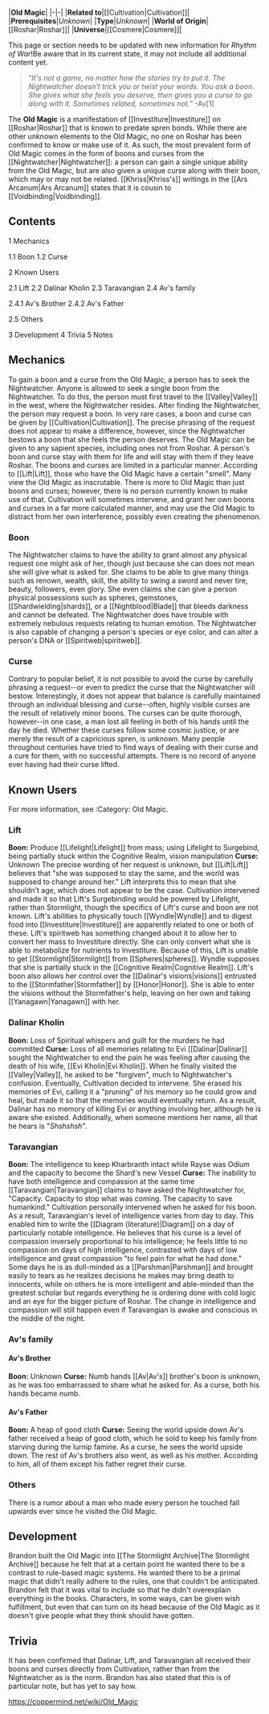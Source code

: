 |**Old Magic**|
|-|-|
|**Related to**|[[Cultivation\|Cultivation]]|
|**Prerequisites**|*Unknown*|
|**Type**|*Unknown*|
|**World of Origin**|[[Roshar\|Roshar]]|
|**Universe**|[[Cosmere\|Cosmere]]|

This page or section needs to be updated with new information for *Rhythm of War*!Be aware that in its current state, it may not include all additional content yet.

>“*It's not a game, no matter how the stories try to put it. The Nightwatcher doesn't trick you or twist your words. You ask a boon. She gives what she feels you deserve, then gives you a curse to go along with it. Sometimes related, sometimes not.*”
\-Av[1]


The **Old Magic** is a manifestation of [[Investiture\|Investiture]] on [[Roshar\|Roshar]] that is known to predate spren bonds. While there are other unknown elements to the Old Magic, no one on Roshar has been confirmed to know or make use of it. As such, the most prevalent form of Old Magic comes in the form of boons and curses from the [[Nightwatcher\|Nightwatcher]]: a person can gain a single unique ability from the Old Magic, but are also given a unique curse along with their boon, which may or may not be related. [[Khriss\|Khriss's]] writings in the [[Ars Arcanum\|Ars Arcanum]] states that it is cousin to [[Voidbinding\|Voidbinding]].

## Contents

1 Mechanics

1.1 Boon
1.2 Curse


2 Known Users

2.1 Lift
2.2 Dalinar Kholin
2.3 Taravangian
2.4 Av's family

2.4.1 Av's Brother
2.4.2 Av's Father


2.5 Others


3 Development
4 Trivia
5 Notes


## Mechanics
To gain a boon and a curse from the Old Magic, a person has to seek the Nightwatcher. Anyone is allowed to seek a single boon from the Nightwatcher. To do this, the person must first travel to the [[Valley\|Valley]] in the west, where the Nightwatcher resides. After finding the Nightwatcher, the person may request a boon. In very rare cases, a boon and curse can be given by [[Cultivation\|Cultivation]]. The precise phrasing of the request does not appear to make a difference, however, since the Nightwatcher bestows a boon that she feels the person deserves. The Old Magic can be given to any sapient species, including ones not from Roshar. A person's boon and curse stay with them for life and will stay with them if they leave Roshar. The boons and curses are limited in a particular manner. According to [[Lift\|Lift]], those who have the Old Magic have a certain "smell". Many view the Old Magic as inscrutable.
There is more to Old Magic than just boons and curses; however, there is no person currently known to make use of that.
Cultivation will sometimes intervene, and grant her own boons and curses in a far more calculated manner, and may use the Old Magic to distract from her own interference, possibly even creating the phenomenon.

### Boon
The Nightwatcher claims to have the ability to grant almost any physical request one might ask of her, though just because she can does not mean she will give what is asked for. She claims to be able to give many things such as renown, wealth, skill, the ability to swing a sword and never tire, beauty, followers, even glory. She even claims she can give a person physical possessions such as spheres, gemstones, [[Shardwielding\|shards]], or a [[Nightblood\|Blade]] that bleeds darkness and cannot be defeated. The Nightwatcher does have trouble with extremely nebulous requests relating to human emotion. The Nightwatcher is also capable of changing a person's species or eye color, and can alter a person's DNA or [[Spiritweb\|spiritweb]].

### Curse
Contrary to popular belief, it is not possible to avoid the curse by carefully phrasing a request--or even to predict the curse that the Nightwatcher will bestow. Interestingly, it does not appear that balance is carefully maintained through an individual blessing and curse--often, highly visible curses are the result of relatively minor boons. The curses can be quite thorough, however--in one case, a man lost all feeling in both of his hands until the day he died. Whether these curses follow some cosmic justice, or are merely the result of a capricious spren, is unknown. Many people throughout centuries have tried to find ways of dealing with their curse and a cure for them, with no successful attempts. There is no record of anyone ever having had their curse lifted.

## Known Users
For more information, see :Category: Old Magic.
### Lift
**Boon:** Produce [[Lifelight\|Lifelight]] from mass; using Lifelight to Surgebind, being partially stuck within the Cognitive Realm, vision manipulation
**Curse:** Unknown
The precise wording of her request is unknown, but [[Lift\|Lift]] believes that "she was supposed to stay the same, and the world was supposed to change around her." Lift interprets this to mean that she shouldn't age, which does not appear to be the case. Cultivation intervened and made it so that Lift's Surgebinding would be powered by Lifelight, rather than Stormlight, though the specifics of Lift's curse and boon are not known. Lift's abilities to physically touch [[Wyndle\|Wyndle]] and to digest food into [[Investiture\|Investiture]] are apparently related to one or both of these. Lift's spiritweb has something changed about it to allow her to convert her mass to Investiture directly. She can only convert what she is able to metabolize for nutrients to Investiture. Because of this, Lift is unable to get [[Stormlight\|Stormlight]] from [[Spheres\|spheres]]. Wyndle supposes that she is partially stuck in the [[Cognitive Realm\|Cognitive Realm]]. Lift's boon also allows her control over the [[Dalinar's visions\|visions]] entrusted to the [[Stormfather\|Stormfather]] by [[Honor\|Honor]]. She is able to enter the visions without the Stormfather's help, leaving on her own and taking [[Yanagawn\|Yanagawn]] with her.

### Dalinar Kholin
**Boon:** Loss of Spiritual whispers and guilt for the murders he had committed
**Curse:** Loss of all memories relating to Evi
[[Dalinar\|Dalinar]] sought the Nightwatcher to end the pain he was feeling after causing the death of his wife, [[Evi Kholin\|Evi Kholin]]. When he finally visited the [[Valley\|Valley]], he asked to be "forgiven", much to Nightwatcher's confusion. Eventually, Cultivation decided to intervene. She erased his memories of Evi, calling it a "pruning" of his memory so he could grow and heal, but made it so that the memories would eventually return. As a result, Dalinar has no memory of killing Evi or anything involving her, although he is aware she existed. Additionally, when someone mentions her name, all that he hears is "*Shshshsh*".

### Taravangian
**Boon:** The intelligence to keep Kharbranth intact while Rayse was Odium and the capacity to become the Shard's new Vessel
**Curse:** The inability to have both intelligence and compassion at the same time
[[Taravangian\|Taravangian]] claims to have asked the Nightwatcher for, "Capacity. Capacity to stop what was coming. The capacity to save humankind." Cultivation personally intervened when he asked for his boon. As a result, Taravangian's level of intelligence varies from day to day. This enabled him to write the [[Diagram (literature)\|Diagram]] on a day of particularly notable intelligence. He believes that his curse is a level of compassion inversely proportional to his intelligence; he feels little to no compassion on days of high intelligence, contrasted with days of low intelligence and great compassion "to feel pain for what he had done." Some days he is as dull-minded as a [[Parshman\|Parshman]] and brought easily to tears as he realizes decisions he makes may bring death to innocents, while on others he is more intelligent and able-minded than the greatest scholar but regards everything he is ordering done with cold logic and an eye for the bigger picture of Roshar. The change in intelligence and compassion will still happen even if Taravangian is awake and conscious in the middle of the night.

### Av's family
#### Av's Brother
**Boon:** Unknown
**Curse:** Numb hands
[[Av\|Av's]] brother's boon is unknown, as he was too embarrassed to share what he asked for. As a curse, both his hands became numb.

#### Av's Father
**Boon:** A heap of good cloth
**Curse:** Seeing the world upside down
Av's father received a heap of good cloth, which he sold to keep his family from starving during the lurnip famine. As a curse, he sees the world upside down. The rest of Av's brothers also went, as well as his mother. According to him, all of them except his father regret their curse.

### Others
There is a rumor about a man who made every person he touched fall upwards ever since he visited the Old Magic.

## Development
Brandon built the Old Magic into [[The Stormlight Archive\|The Stormlight Archive]] because he felt that at a certain point he wanted there to be a contrast to rule-based magic systems. He wanted there to be a primal magic that didn't really adhere to the rules, one that couldn't be anticipated. Brandon felt that it was vital to include so that he didn't overexplain everything in the books. Characters, in some ways, can be given wish fulfillment, but even that can turn on its head because of the Old Magic as it doesn't give people what they think should have gotten.

## Trivia
It has been confirmed that Dalinar, Lift, and Taravangian all received their boons and curses directly from Cultivation, rather than from the Nightwatcher as is the norm. Brandon has also stated that this is of particular note, but has yet to say how.


https://coppermind.net/wiki/Old_Magic